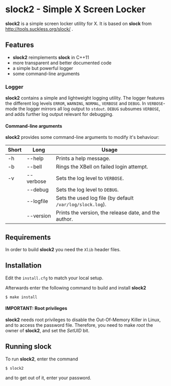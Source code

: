 slock2 - Simple X Screen Locker
===============================
**slock2** is a simple screen locker utility for X.
It is based on **slock** from http://tools.suckless.org/slock/ .

Features
--------
* **slock2** reimplements **slock** in C++11
* more transparent and better documented code
* a simple but powerful logger
* some command-line arguments


### Logger

**slock2** contains a simple and lightweight logging utility.  The
logger features the different log levels `ERROR`, `WARNING`, `NORMAL`, `VERBOSE`
and `DEBUG`.  In `VERBOSE`-mode the logger mirrors all log output to `stdout`.
`DEBUG` subsumes `VERBOSE`, and adds further log output relevant for debugging.


#### Command-line arguments

**slock2** provides some command-line arguments to modify it's behaviour:


| Short | Long              | Usage                                                                |
|-------|-------------------|----------------------------------------------------------------------|
| -h    | --help            | Prints a help message.                                               |
| -b    | --bell            | Rings the XBell on failed login attempt.                             |
| -v    | --verbose         | Sets the log level to `VERBOSE`.                                     |
|       | --debug           | Sets the log level to `DEBUG`.                                       |
|       | --logfile <FILE>  | Sets the used log file (by default `/var/log/slock.log`).            |
|       | --version         | Prints the version, the release date, and the author.                |


Requirements
------------
In order to build **slock2** you need the `Xlib` header files.


Installation
------------

Edit the `install.cfg` to match your local setup.

Afterwards enter the following command to build and install **slock2**

    $ make install


#### IMPORTANT: Root privileges

**slock2** needs root privileges to disable the Out-Of-Memory Killer in Linux,
and to access the password file.  Therefore, you need to make *root* the owner
of **slock2**, and set the *SetUID* bit.


Running slock
-------------

To run **slock2**, enter the command

    $ slock2

and to get out of it, enter your password.
